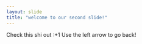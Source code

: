 ```yaml
---
layout: slide
title: "welcome to our second slide!"
---
```

Check this shi out :+1
Use the left arrow to go back!
